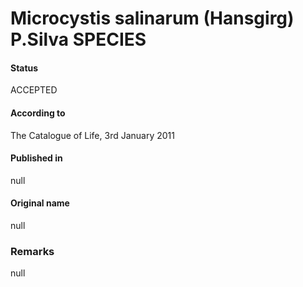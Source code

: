 Microcystis salinarum (Hansgirg) P.Silva SPECIES
=======

#### Status
ACCEPTED

#### According to
The Catalogue of Life, 3rd January 2011

#### Published in
null

#### Original name
null

### Remarks
null